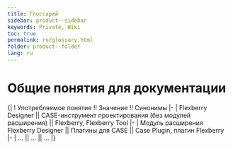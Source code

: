 ```yaml
---
title: Глоссарий
sidebar: product--sidebar
keywords: Private, Wiki
toc: true
permalink: ru/glossary.html
folder: product--folder
lang: ru
---
```


# Общие понятия для документации
{|
! Употребляемое понятие !! Значение !! Синонимы
|-
| Flexberry Designer || CASE-инструмент проектирования (без модулей расширения) || Flexberry, Flexberry Tool
|-
| Модуль расширения Flexberry Designer || Плагины для CASE || Case Plugin, плагин Flexberry
|-
| ... || ... || ...
|}